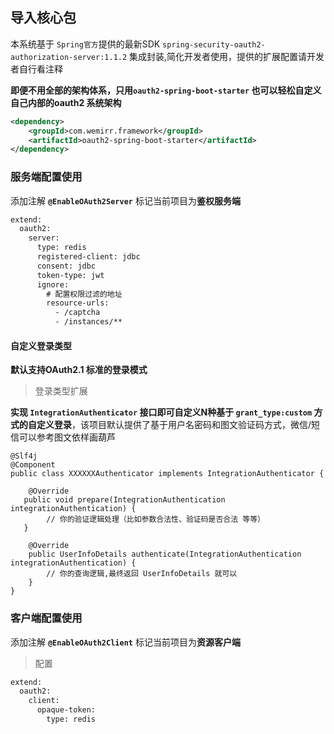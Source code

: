 ## 导入核心包

本系统基于 `Spring官方`提供的最新SDK `spring-security-oauth2-authorization-server:1.1.2` 集成封装,简化开发者使用，提供的扩展配置请开发者自行看注释 

**即便不用全部的架构体系，只用`oauth2-spring-boot-starter` 也可以轻松自定义 自己内部的oauth2 系统架构**

``` xml
<dependency>
    <groupId>com.wemirr.framework</groupId>
    <artifactId>oauth2-spring-boot-starter</artifactId>
</dependency> 
```

### 服务端配置使用

添加注解 **`@EnableOAuth2Server`** 标记当前项目为**鉴权服务端** 

``` xml
extend:
  oauth2:
    server:
      type: redis
      registered-client: jdbc
      consent: jdbc
      token-type: jwt
      ignore:
        # 配置权限过滤的地址
        resource-urls:
          - /captcha
          - /instances/**

```


#### 自定义登录类型

**默认支持OAuth2.1 标准的登录模式**

> 登录类型扩展

**实现 `IntegrationAuthenticator` 接口即可自定义N种基于 `grant_type:custom` 方式的自定义登录**，该项目默认提供了基于用户名密码和图文验证码方式，微信/短信可以参考图文依样画葫芦

```` 
@Slf4j
@Component
public class XXXXXXAuthenticator implements IntegrationAuthenticator {

    @Override
   public void prepare(IntegrationAuthentication integrationAuthentication) {
        // 你的验证逻辑处理（比如参数合法性、验证码是否合法 等等）
   }

    @Override
    public UserInfoDetails authenticate(IntegrationAuthentication integrationAuthentication) {
        // 你的查询逻辑,最终返回 UserInfoDetails 就可以
    }
}
````





### 客户端配置使用

添加注解 **`@EnableOAuth2Client`** 标记当前项目为**资源客户端**

> 配置

``` xml
extend:
  oauth2:
    client:
      opaque-token:
        type: redis
```